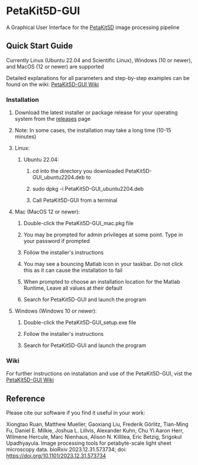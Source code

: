 # PetaKit5D-GUI
A Graphical User Interface for the [PetaKit5D](https://github.com/abcucberkeley/PetaKit5D) image processing pipeline

## Quick Start Guide
Currently Linux (Ubuntu 22.04 and Scientific Linux), Windows (10 or newer), and MacOS (12 or newer) are supported

Detailed explanations for all parameters and step-by-step examples can be found on the wiki: [PetaKit5D-GUI Wiki](https://github.com/abcucberkeley/PetaKit5D-GUI/wiki)

### Installation
   1. Download the latest installer or package release for your operating system from the [releases](https://github.com/abcucberkeley/PetaKit5D-GUI/releases) page

   2. Note: In some cases, the installation may take a long time (10-15 minutes)

   2. Linux:

      1. Ubuntu 22.04:

         1. cd into the directory you downloaded PetaKit5D-GUI_ubuntu2204.deb to

         2. sudo dpkg -i PetaKit5D-GUI_ubuntu2204.deb

         3. Call PetaKit5D-GUI from a terminal

   3. Mac (MacOS 12 or newer):

      1. Double-click the PetaKit5D-GUI_mac.pkg file

      2. You may be prompted for admin privileges at some point. Type in your password if prompted

      3. Follow the installer's instructions

      4. You may see a bouncing Matlab icon in your taskbar. Do not click this as it can cause the installation to fail

      5. When prompted to choose an installation location for the Matlab Runtime, Leave all values at their default

      6. Search for PetaKit5D-GUI and launch the program

   4. Windows (Windows 10 or newer):

      1. Double-click the PetaKit5D-GUI_setup.exe file

      2. Follow the installer's instructions

      3. Search for PetaKit5D-GUI and launch the program

### Wiki

For further instructions on installation and use of the PetaKit5D-GUI, vist the [PetaKit5D-GUI Wiki](https://github.com/abcucberkeley/PetaKit5D-GUI/wiki)

## Reference

Please cite our software if you find it useful in your work:

Xiongtao Ruan, Matthew Mueller, Gaoxiang Liu, Frederik Görlitz, Tian-Ming Fu, Daniel E. Milkie, Joshua L. Lillvis, Alexander Kuhn, Chu Yi Aaron Herr, Wilmene Hercule, Marc Nienhaus, Alison N. Killilea, Eric Betzig, Srigokul Upadhyayula. Image processing tools for petabyte-scale light sheet microscopy data. bioRxiv 2023.12.31.573734; doi: https://doi.org/10.1101/2023.12.31.573734
